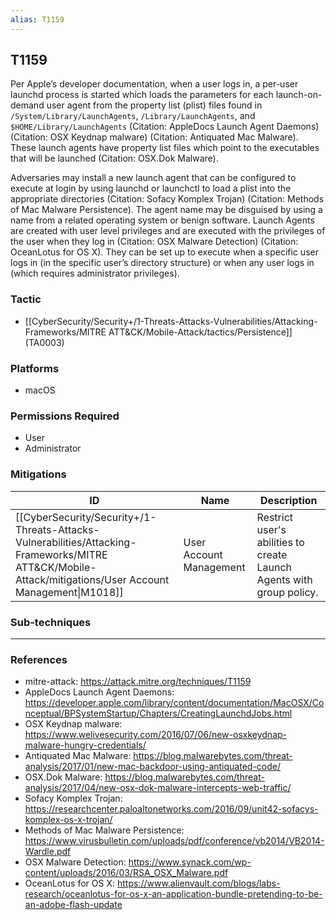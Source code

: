 ```yaml
---
alias: T1159
---
```


## T1159

Per Apple’s developer documentation, when a user logs in, a per-user launchd process is started which loads the parameters for each launch-on-demand user agent from the property list (plist) files found in <code>/System/Library/LaunchAgents</code>, <code>/Library/LaunchAgents</code>, and <code>$HOME/Library/LaunchAgents</code> (Citation: AppleDocs Launch Agent Daemons) (Citation: OSX Keydnap malware) (Citation: Antiquated Mac Malware). These launch agents have property list files which point to the executables that will be launched (Citation: OSX.Dok Malware).
 
Adversaries may install a new launch agent that can be configured to execute at login by using launchd or launchctl to load a plist into the appropriate directories  (Citation: Sofacy Komplex Trojan)  (Citation: Methods of Mac Malware Persistence). The agent name may be disguised by using a name from a related operating system or benign software. Launch Agents are created with user level privileges and are executed with the privileges of the user when they log in (Citation: OSX Malware Detection) (Citation: OceanLotus for OS X). They can be set up to execute when a specific user logs in (in the specific user’s directory structure) or when any user logs in (which requires administrator privileges).


### Tactic
- [[CyberSecurity/Security+/1-Threats-Attacks-Vulnerabilities/Attacking-Frameworks/MITRE ATT&CK/Mobile-Attack/tactics/Persistence]] (TA0003)

### Platforms
- macOS

### Permissions Required
- User
- Administrator

### Mitigations

| ID | Name | Description |
| --- | --- | --- |
| [[CyberSecurity/Security+/1-Threats-Attacks-Vulnerabilities/Attacking-Frameworks/MITRE ATT&CK/Mobile-Attack/mitigations/User Account Management\|M1018]] | User Account Management | Restrict user's abilities to create Launch Agents with group policy. |

### Sub-techniques


---
### References

- mitre-attack: https://attack.mitre.org/techniques/T1159
- AppleDocs Launch Agent Daemons: https://developer.apple.com/library/content/documentation/MacOSX/Conceptual/BPSystemStartup/Chapters/CreatingLaunchdJobs.html
- OSX Keydnap malware: https://www.welivesecurity.com/2016/07/06/new-osxkeydnap-malware-hungry-credentials/
- Antiquated Mac Malware: https://blog.malwarebytes.com/threat-analysis/2017/01/new-mac-backdoor-using-antiquated-code/
- OSX.Dok Malware: https://blog.malwarebytes.com/threat-analysis/2017/04/new-osx-dok-malware-intercepts-web-traffic/
- Sofacy Komplex Trojan: https://researchcenter.paloaltonetworks.com/2016/09/unit42-sofacys-komplex-os-x-trojan/
- Methods of Mac Malware Persistence: https://www.virusbulletin.com/uploads/pdf/conference/vb2014/VB2014-Wardle.pdf
- OSX Malware Detection: https://www.synack.com/wp-content/uploads/2016/03/RSA_OSX_Malware.pdf
- OceanLotus for OS X: https://www.alienvault.com/blogs/labs-research/oceanlotus-for-os-x-an-application-bundle-pretending-to-be-an-adobe-flash-update
